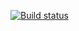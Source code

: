 [![Build status](https://ci.appveyor.com/api/projects/status/kl521v1ber3ij918?svg=true)](https://ci.appveyor.com/project/alekseevm/selenide)


